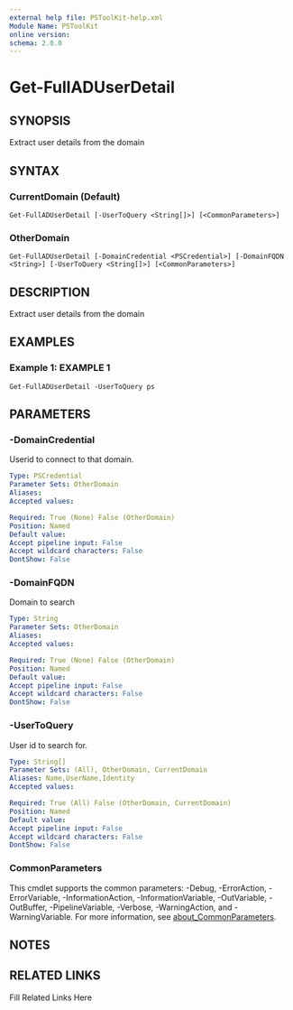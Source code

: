 ```yaml
---
external help file: PSToolKit-help.xml
Module Name: PSToolKit
online version: 
schema: 2.0.0
---
```


# Get-FullADUserDetail

## SYNOPSIS

Extract user details from the domain

## SYNTAX

### CurrentDomain (Default)

```
Get-FullADUserDetail [-UserToQuery <String[]>] [<CommonParameters>]
```

### OtherDomain

```
Get-FullADUserDetail [-DomainCredential <PSCredential>] [-DomainFQDN <String>] [-UserToQuery <String[]>] [<CommonParameters>]
```

## DESCRIPTION

Extract user details from the domain


## EXAMPLES

### Example 1: EXAMPLE 1

```
Get-FullADUserDetail -UserToQuery ps
```








## PARAMETERS

### -DomainCredential

Userid to connect to that domain.

```yaml
Type: PSCredential
Parameter Sets: OtherDomain
Aliases: 
Accepted values: 

Required: True (None) False (OtherDomain)
Position: Named
Default value: 
Accept pipeline input: False
Accept wildcard characters: False
DontShow: False
```

### -DomainFQDN

Domain to search

```yaml
Type: String
Parameter Sets: OtherDomain
Aliases: 
Accepted values: 

Required: True (None) False (OtherDomain)
Position: Named
Default value: 
Accept pipeline input: False
Accept wildcard characters: False
DontShow: False
```

### -UserToQuery

User id to search for.

```yaml
Type: String[]
Parameter Sets: (All), OtherDomain, CurrentDomain
Aliases: Name,UserName,Identity
Accepted values: 

Required: True (All) False (OtherDomain, CurrentDomain)
Position: Named
Default value: 
Accept pipeline input: False
Accept wildcard characters: False
DontShow: False
```


### CommonParameters

This cmdlet supports the common parameters: -Debug, -ErrorAction, -ErrorVariable, -InformationAction, -InformationVariable, -OutVariable, -OutBuffer, -PipelineVariable, -Verbose, -WarningAction, and -WarningVariable. For more information, see [about_CommonParameters](http://go.microsoft.com/fwlink/?LinkID=113216).

## NOTES



## RELATED LINKS

Fill Related Links Here

